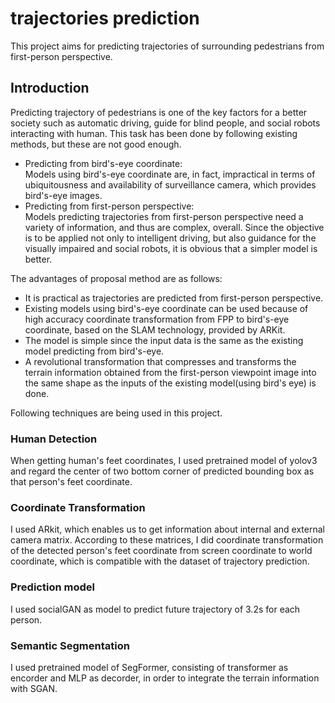 # trajectories prediction

This project aims for predicting trajectories of surrounding pedestrians from first-person perspective.

## Introduction
Predicting trajectory of pedestrians is one of the key factors for a better society such as automatic driving, guide for blind people, and social robots interacting with human. This task has been done by following existing methods, but these are not good enough.

- Predicting from bird's-eye coordinate:  
Models using bird's-eye coordinate are, in fact, impractical in terms of ubiquitousness and availability of surveillance camera, which provides bird's-eye images.
- Predicting from first-person perspective:  
Models predicting trajectories from first-person perspective need a variety of information, and thus are complex, overall. Since the objective is to be applied not only to intelligent driving, but also guidance for the visually impaired and social robots, it is obvious that a simpler model is better.

The advantages of proposal method are as follows:
- It is practical as trajectories are predicted from first-person perspective.
- Existing models using bird's-eye coordinate can be used because of high accuracy coordinate transformation from FPP to bird's-eye coordinate, based on the SLAM technology, provided by ARKit.
- The model is simple since the input data is the same as the existing model predicting from bird's-eye.
- A revolutional transformation that compresses and transforms the terrain information obtained from the first-person viewpoint image into the same shape as the inputs of the existing model(using bird's eye) is done.

Following techniques are being used in this project.
### Human Detection
When getting human's feet coordinates, I used pretrained model of yolov3 and regard the center of two bottom corner of predicted bounding box as that person's feet coordinate.

### Coordinate Transformation
I used ARkit, which enables us to get information about internal and external camera matrix. According to these matrices, I did coordinate transformation of the detected person's feet coordinate from screen coordinate to world coordinate, which is compatible with the dataset of trajectory prediction.

### Prediction model
I used socialGAN as model to predict future trajectory of 3.2s for each person.

### Semantic Segmentation
I used pretrained model of SegFormer, consisting of transformer as encorder and MLP as decorder, in order to integrate the terrain information with SGAN.
